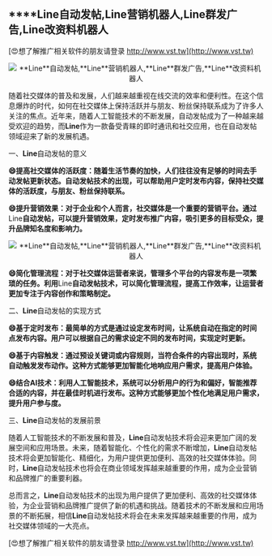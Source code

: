 ## ****Line**自动发帖,**Line**营销机器人,**Line**群发广告,**Line**改资料机器人**

[😍想了解推广相关软件的朋友请登录 http://www.vst.tw](http://www.vst.tw)

 <center><img src="https://vst.tw/MP4/tuiguang/png/8.png" alt="**Line**自动发帖,**Line**营销机器人,**Line**群发广告,**Line**改资料机器人"></center>

随着社交媒体的普及和发展，人们越来越重视在线交流的效率和便利性。在这个信息爆炸的时代，如何在社交媒体上保持活跃并与朋友、粉丝保持联系成为了许多人关注的焦点。近年来，随着人工智能技术的不断发展，自动发帖成为了一种越来越受欢迎的趋势，而**Line**作为一款备受青睐的即时通讯和社交应用，也在自动发帖领域迎来了新的发展机遇。

一、**Line**自动发帖的意义

**😄提高社交媒体的活跃度：随着生活节奏的加快，人们往往没有足够的时间去手动发帖更新状态。自动发帖技术的出现，可以帮助用户定时发布内容，保持社交媒体的活跃度，与朋友、粉丝保持联系。**

**😄提升营销效果：对于企业和个人而言，社交媒体是一个重要的营销平台。通过**Line**自动发帖，可以提升营销效果，定时发布推广内容，吸引更多的目标受众，提升品牌知名度和影响力。**

 <center><img src="https://vst.tw/MP4/tuiguang/png/3.png" alt="**Line**自动发帖,**Line**营销机器人,**Line**群发广告,**Line**改资料机器人"></center>

**😄简化管理流程：对于社交媒体运营者来说，管理多个平台的内容发布是一项繁琐的任务。利用**Line**自动发帖技术，可以简化管理流程，提高工作效率，让运营者更加专注于内容创作和策略制定。**

二、**Line**自动发帖的实现方式

**😄基于定时发布：最简单的方式是通过设定发布时间，让系统自动在指定的时间点发布内容。用户可以根据自己的需求设定不同的发布时间，实现定时更新。**

**😄基于内容触发：通过预设关键词或内容规则，当符合条件的内容出现时，系统自动触发发布动作。这种方式能够更加智能化地响应用户需求，提高用户体验。**

**😄结合AI技术：利用人工智能技术，系统可以分析用户的行为和偏好，智能推荐合适的内容，并在最佳时机进行发布。这种方式能够更加个性化地满足用户需求，提升用户参与度。**

三、**Line**自动发帖的发展前景

随着人工智能技术的不断发展和普及，**Line**自动发帖技术将会迎来更加广阔的发展空间和应用场景。未来，随着智能化、个性化的需求不断增加，**Line**自动发帖技术将会更加智能化、精细化，为用户提供更加便利、高效的社交媒体体验。同时，**Line**自动发帖技术也将会在商业领域发挥越来越重要的作用，成为企业营销和品牌推广的重要利器。

总而言之，**Line**自动发帖技术的出现为用户提供了更加便利、高效的社交媒体体验，为企业营销和品牌推广提供了新的机遇和挑战。随着技术的不断发展和应用场景的不断拓展，相信**Line**自动发帖技术将会在未来发挥越来越重要的作用，成为社交媒体领域的一大亮点。

[😍想了解推广相关软件的朋友请登录 http://www.vst.tw](http://www.vst.tw)



